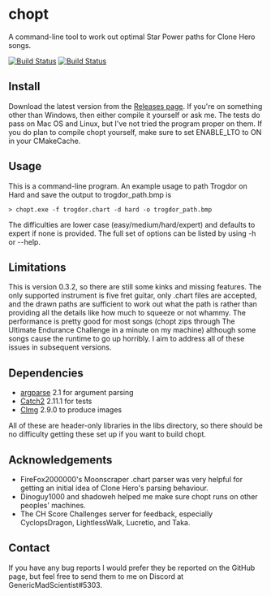# chopt

A command-line tool to work out optimal Star Power paths for Clone Hero songs.

[![Build Status](https://travis-ci.com/GenericMadScientist/chopt.svg?branch=develop)](https://travis-ci.com/GenericMadScientist/chopt)
[![Build Status](https://ci.appveyor.com/api/projects/status/github/GenericMadScientist/chopt?branch=develop&svg=true)](https://ci.appveyor.com/project/GenericMadScientist/chopt)

## Install

Download the latest version from the [Releases page](../../releases). If you're
on something other than Windows, then either compile it yourself or ask me. The
tests do pass on Mac OS and Linux, but I've not tried the program proper on
them. If you do plan to compile chopt yourself, make sure to set ENABLE_LTO to
ON in your CMakeCache.

## Usage

This is a command-line program. An example usage to path Trogdor on Hard and
save the output to trogdor_path.bmp is

```
> chopt.exe -f trogdor.chart -d hard -o trogdor_path.bmp
```

The difficulties are lower case (easy/medium/hard/expert) and defaults to
expert if none is provided. The full set of options can be listed by using -h or
--help.

## Limitations

This is version 0.3.2, so there are still some kinks and missing features. The
only supported instrument is five fret guitar, only .chart files are accepted,
and the drawn paths are sufficient to work out what the path is rather than
providing all the details like how much to squeeze or not whammy. The
performance is pretty good for most songs (chopt zips through The Ultimate
Endurance Challenge in a minute on my machine) although some songs cause the
runtime to go up horribly. I aim to address all of these issues in subsequent
versions.

## Dependencies

* [argparse](https://github.com/p-ranav/argparse) 2.1 for argument parsing
* [Catch2](https://github.com/catchorg/Catch2) 2.11.1 for tests
* [CImg](https://cimg.eu/) 2.9.0 to produce images

All of these are header-only libraries in the libs directory, so there should
be no difficulty getting these set up if you want to build chopt.

## Acknowledgements

* FireFox2000000's Moonscraper .chart parser was very helpful for getting an
initial idea of Clone Hero's parsing behaviour.
* Dinoguy1000 and shadoweh helped me make sure chopt runs on other peoples'
machines.
* The CH Score Challenges server for feedback, especially CyclopsDragon,
LightlessWalk, Lucretio, and Taka.

## Contact

If you have any bug reports I would prefer they be reported on the GitHub page,
but feel free to send them to me on Discord at GenericMadScientist#5303.
